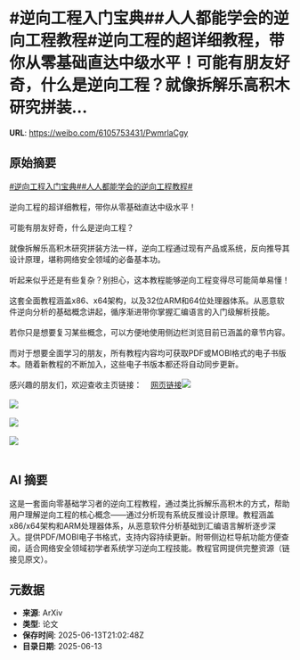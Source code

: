# #逆向工程入门宝典##人人都能学会的逆向工程教程#逆向工程的超详细教程，带你从零基础直达中级水平！可能有朋友好奇，什么是逆向工程？就像拆解乐高积木研究拼装...

**URL**: https://weibo.com/6105753431/PwmrlaCgy

## 原始摘要

<a href="https://m.weibo.cn/search?containerid=231522type%3D1%26t%3D10%26q%3D%23%E9%80%86%E5%90%91%E5%B7%A5%E7%A8%8B%E5%85%A5%E9%97%A8%E5%AE%9D%E5%85%B8%23&amp;extparam=%23%E9%80%86%E5%90%91%E5%B7%A5%E7%A8%8B%E5%85%A5%E9%97%A8%E5%AE%9D%E5%85%B8%23" data-hide=""><span class="surl-text">#逆向工程入门宝典#</span></a><a href="https://m.weibo.cn/search?containerid=231522type%3D1%26t%3D10%26q%3D%23%E4%BA%BA%E4%BA%BA%E9%83%BD%E8%83%BD%E5%AD%A6%E4%BC%9A%E7%9A%84%E9%80%86%E5%90%91%E5%B7%A5%E7%A8%8B%E6%95%99%E7%A8%8B%23&amp;extparam=%23%E4%BA%BA%E4%BA%BA%E9%83%BD%E8%83%BD%E5%AD%A6%E4%BC%9A%E7%9A%84%E9%80%86%E5%90%91%E5%B7%A5%E7%A8%8B%E6%95%99%E7%A8%8B%23" data-hide=""><span class="surl-text">#人人都能学会的逆向工程教程#</span></a><br><br>逆向工程的超详细教程，带你从零基础直达中级水平！<br><br>可能有朋友好奇，什么是逆向工程？<br><br>就像拆解乐高积木研究拼装方法一样，逆向工程通过现有产品或系统，反向推导其设计原理，堪称网络安全领域的必备基本功。<br><br>听起来似乎还是有些复杂？别担心，这本教程能够逆向工程变得尽可能简单易懂！<br><br>这套全面教程涵盖x86、x64架构，以及32位ARM和64位处理器体系。从恶意软件逆向分析的基础概念讲起，循序渐进带你掌握汇编语言的入门级解析技能。<br><br>若你只是想要复习某些概念，可以方便地使用侧边栏浏览目前已涵盖的章节内容。<br><br>而对于想要全面学习的朋友，所有教程内容均可获取PDF或MOBI格式的电子书版本。随着新教程的不断加入，这些电子书版本都还将自动同步更新。<br><br>感兴趣的朋友们，欢迎查收主页链接：<a href="https://weibo.cn/sinaurl?u=https%3A%2F%2F0xinfection.github.io%2Freversing%2F" data-hide=""><span class="url-icon"><img style="width: 1rem;height: 1rem" src="https://h5.sinaimg.cn/upload/2015/09/25/3/timeline_card_small_web_default.png" referrerpolicy="no-referrer"></span><span class="surl-text">网页链接</span></a><img style="" src="https://tvax3.sinaimg.cn/large/006Fd7o3ly1i2dtzueyf5j30go0godmu.jpg" referrerpolicy="no-referrer"><br><br><img style="" src="https://tvax2.sinaimg.cn/large/006Fd7o3ly1i2dtzxxr22j30zk0i2wk7.jpg" referrerpolicy="no-referrer"><br><br><img style="" src="https://tvax4.sinaimg.cn/large/006Fd7o3ly1i2du001pfrj30fo2xse30.jpg" referrerpolicy="no-referrer"><br><br><img style="" src="https://tvax4.sinaimg.cn/large/006Fd7o3ly1i2du01pwlcj30f81kync6.jpg" referrerpolicy="no-referrer"><br><br>

## AI 摘要

这是一套面向零基础学习者的逆向工程教程，通过类比拆解乐高积木的方式，帮助用户理解逆向工程的核心概念——通过分析现有系统反推设计原理。教程涵盖x86/x64架构和ARM处理器体系，从恶意软件分析基础到汇编语言解析逐步深入。提供PDF/MOBI电子书格式，支持内容持续更新。附带侧边栏导航功能方便查阅，适合网络安全领域初学者系统学习逆向工程技能。教程官网提供完整资源（链接见原文）。

## 元数据

- **来源**: ArXiv
- **类型**: 论文
- **保存时间**: 2025-06-13T21:02:48Z
- **目录日期**: 2025-06-13
